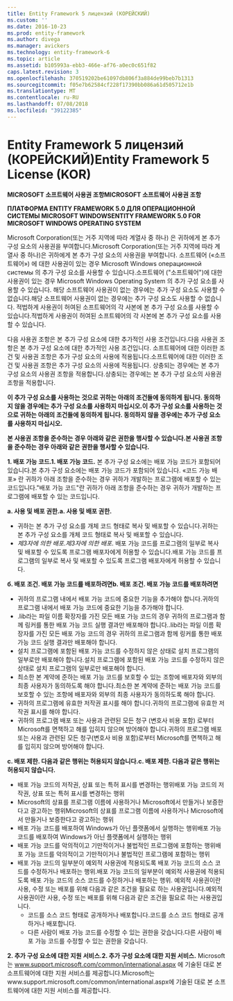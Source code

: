 ```yaml
---
title: Entity Framework 5 лицензий (КОРЕЙСКИЙ)
ms.custom: ''
ms.date: 2016-10-23
ms.prod: entity-framework
ms.author: divega
ms.manager: avickers
ms.technology: entity-framework-6
ms.topic: article
ms.assetid: b105993a-ebb3-466e-af76-a0ec0c651f82
caps.latest.revision: 3
ms.openlocfilehash: 370519202be61097db806f3a884de99beb7b1313
ms.sourcegitcommit: f05e7b62584cf228f17390bb086a61d505712e1b
ms.translationtype: MT
ms.contentlocale: ru-RU
ms.lasthandoff: 07/08/2018
ms.locfileid: "39122385"
---
```

# <a name="entity-framework-5-license-kor"></a><span data-ttu-id="07de8-102">Entity Framework 5 лицензий (КОРЕЙСКИЙ)</span><span class="sxs-lookup"><span data-stu-id="07de8-102">Entity Framework 5 License (KOR)</span></span>
<span data-ttu-id="07de8-103">**MICROSOFT 소프트웨어 사용권 조항**</span><span class="sxs-lookup"><span data-stu-id="07de8-103">**MICROSOFT 소프트웨어 사용권 조항**</span></span>

<span data-ttu-id="07de8-104">**ПЛАТФОРМА ENTITY FRAMEWORK 5.0 ДЛЯ ОПЕРАЦИОННОЙ СИСТЕМЫ MICROSOFT WINDOWS**</span><span class="sxs-lookup"><span data-stu-id="07de8-104">**ENTITY FRAMEWORK 5.0 FOR MICROSOFT WINDOWS OPERATING SYSTEM**</span></span>

<span data-ttu-id="07de8-105">Microsoft Corporation(또는 거주 지역에 따라 계열사 중 하나) 은 귀하에게 본 추가 구성 요소의 사용권을 부여합니다.</span><span class="sxs-lookup"><span data-stu-id="07de8-105">Microsoft Corporation(또는 거주 지역에 따라 계열사 중 하나)은 귀하에게 본 추가 구성 요소의 사용권을 부여합니다.</span></span> <span data-ttu-id="07de8-106">소프트웨어 («소프트웨어») 에 대한 사용권이 있는 경우 Microsoft Windows операционной системы 의 추가 구성 요소를 사용할 수 있습니다.</span><span class="sxs-lookup"><span data-stu-id="07de8-106">소프트웨어 ("소프트웨어")에 대한 사용권이 있는 경우 Microsoft Windows Operating System 의 추가 구성 요소를 사용할 수 있습니다.</span></span> <span data-ttu-id="07de8-107">해당 소프트웨어 사용권이 없는 경우에는 추가 구성 요소도 사용할 수 없습니다.</span><span class="sxs-lookup"><span data-stu-id="07de8-107">해당 소프트웨어 사용권이 없는 경우에는 추가 구성 요소도 사용할 수 없습니다.</span></span> <span data-ttu-id="07de8-108">적법하게 사용권이 허여된 소프트웨어의 각 사본에 본 추가 구성 요소를 사용할 수 있습니다.</span><span class="sxs-lookup"><span data-stu-id="07de8-108">적법하게 사용권이 허여된 소프트웨어의 각 사본에 본 추가 구성 요소를 사용할 수 있습니다.</span></span>

<span data-ttu-id="07de8-109">다음 사용권 조항은 본 추가 구성 요소에 대한 추가적인 사용 조건입니다.</span><span class="sxs-lookup"><span data-stu-id="07de8-109">다음 사용권 조항은 본 추가 구성 요소에 대한 추가적인 사용 조건입니다.</span></span> <span data-ttu-id="07de8-110">소프트웨어에 대한 이러한 조건 및 사용권 조항은 추가 구성 요소의 사용에 적용됩니다.</span><span class="sxs-lookup"><span data-stu-id="07de8-110">소프트웨어에 대한 이러한 조건 및 사용권 조항은 추가 구성 요소의 사용에 적용됩니다.</span></span> <span data-ttu-id="07de8-111">상충되는 경우에는 본 추가 구성 요소의 사용권 조항을 적용합니다.</span><span class="sxs-lookup"><span data-stu-id="07de8-111">상충되는 경우에는 본 추가 구성 요소의 사용권 조항을 적용합니다.</span></span>

<span data-ttu-id="07de8-112">**이 추가 구성 요소를 사용하는 것으로 귀하는 아래의 조건들에 동의하게 됩니다. 동의하지 않을 경우에는 추가 구성 요소를 사용하지 마십시오.**</span><span class="sxs-lookup"><span data-stu-id="07de8-112">**이 추가 구성 요소를 사용하는 것으로 귀하는 아래의 조건들에 동의하게 됩니다. 동의하지 않을 경우에는 추가 구성 요소를 사용하지 마십시오.**</span></span>

<span data-ttu-id="07de8-113">**본 사용권 조항을 준수하는 경우 아래와 같은 권한을 행사할 수 있습니다.**</span><span class="sxs-lookup"><span data-stu-id="07de8-113">**본 사용권 조항을 준수하는 경우 아래와 같은 권한을 행사할 수 있습니다.**</span></span>

<span data-ttu-id="07de8-114">**1. 배포 가능 코드.**</span><span class="sxs-lookup"><span data-stu-id="07de8-114">**1. 배포 가능 코드.**</span></span> <span data-ttu-id="07de8-115">본 추가 구성 요소에는 배포 가능 코드가 포함되어 있습니다.</span><span class="sxs-lookup"><span data-stu-id="07de8-115">본 추가 구성 요소에는 배포 가능 코드가 포함되어 있습니다.</span></span> <span data-ttu-id="07de8-116">«코드 가능 배포» 란 귀하가 아래 조항을 준수하는 경우 귀하가 개발하는 프로그램에 배포할 수 있는 코드입니다.</span><span class="sxs-lookup"><span data-stu-id="07de8-116">"배포 가능 코드"란 귀하가 아래 조항을 준수하는 경우 귀하가 개발하는 프로그램에 배포할 수 있는 코드입니다.</span></span>

<span data-ttu-id="07de8-117">**a. 사용 및 배포 권한.**</span><span class="sxs-lookup"><span data-stu-id="07de8-117">**a. 사용 및 배포 권한.**</span></span>

-   <span data-ttu-id="07de8-118">귀하는 본 추가 구성 요소를 개체 코드 형태로 복사 및 배포할 수 있습니다.</span><span class="sxs-lookup"><span data-stu-id="07de8-118">귀하는 본 추가 구성 요소를 개체 코드 형태로 복사 및 배포할 수 있습니다.</span></span>
-   <span data-ttu-id="07de8-119">*제3자에 의한 배포*.</span><span class="sxs-lookup"><span data-stu-id="07de8-119">*제3자에 의한 배포*.</span></span> <span data-ttu-id="07de8-120">배포 가능 코드를 프로그램의 일부로 복사 및 배포할 수 있도록 프로그램 배포자에게 허용할 수 있습니다.</span><span class="sxs-lookup"><span data-stu-id="07de8-120">배포 가능 코드를 프로그램의 일부로 복사 및 배포할 수 있도록 프로그램 배포자에게 허용할 수 있습니다.</span></span>

<span data-ttu-id="07de8-121">**б. 배포 조건. 배포 가능 코드를 배포하려면**</span><span class="sxs-lookup"><span data-stu-id="07de8-121">**b. 배포 조건. 배포 가능 코드를 배포하려면**</span></span>

-   <span data-ttu-id="07de8-122">귀하의 프로그램 내에서 배포 가능 코드에 중요한 기능을 추가해야 합니다.</span><span class="sxs-lookup"><span data-stu-id="07de8-122">귀하의 프로그램 내에서 배포 가능 코드에 중요한 기능을 추가해야 합니다.</span></span>
-   <span data-ttu-id="07de8-123">.lib라는 파일 이름 확장자를 가진 모든 배포 가능 코드의 경우 귀하의 프로그램과 함께 링커를 통한 배포 가능 코드 실행 결과만 배포해야 합니다.</span><span class="sxs-lookup"><span data-stu-id="07de8-123">.lib라는 파일 이름 확장자를 가진 모든 배포 가능 코드의 경우 귀하의 프로그램과 함께 링커를 통한 배포 가능 코드 실행 결과만 배포해야 합니다.</span></span>
-   <span data-ttu-id="07de8-124">설치 프로그램에 포함된 배포 가능 코드를 수정하지 않은 상태로 설치 프로그램의 일부로만 배포해야 합니다.</span><span class="sxs-lookup"><span data-stu-id="07de8-124">설치 프로그램에 포함된 배포 가능 코드를 수정하지 않은 상태로 설치 프로그램의 일부로만 배포해야 합니다.</span></span>
-   <span data-ttu-id="07de8-125">최소한 본 계약에 준하는 배포 가능 코드를 보호할 수 있는 조항에 배포자와 외부의 최종 사용자가 동의하도록 해야 합니다.</span><span class="sxs-lookup"><span data-stu-id="07de8-125">최소한 본 계약에 준하는 배포 가능 코드를 보호할 수 있는 조항에 배포자와 외부의 최종 사용자가 동의하도록 해야 합니다.</span></span>
-   <span data-ttu-id="07de8-126">귀하의 프로그램에 유효한 저작권 표시를 해야 합니다.</span><span class="sxs-lookup"><span data-stu-id="07de8-126">귀하의 프로그램에 유효한 저작권 표시를 해야 합니다.</span></span>
-   <span data-ttu-id="07de8-127">귀하의 프로그램 배포 또는 사용과 관련된 모든 청구 (변호사 비용 포함) 로부터 Microsoft를 면책하고 해를 입히지 않으며 방어해야 합니다.</span><span class="sxs-lookup"><span data-stu-id="07de8-127">귀하의 프로그램 배포 또는 사용과 관련된 모든 청구(변호사 비용 포함)로부터 Microsoft를 면책하고 해를 입히지 않으며 방어해야 합니다.</span></span>

<span data-ttu-id="07de8-128">**c. 배포 제한. 다음과 같은 행위는 허용되지 않습니다.**</span><span class="sxs-lookup"><span data-stu-id="07de8-128">**c. 배포 제한. 다음과 같은 행위는 허용되지 않습니다.**</span></span>

-   <span data-ttu-id="07de8-129">배포 가능 코드의 저작권, 상표 또는 특허 표시를 변경하는 행위</span><span class="sxs-lookup"><span data-stu-id="07de8-129">배포 가능 코드의 저작권, 상표 또는 특허 표시를 변경하는 행위</span></span>
-   <span data-ttu-id="07de8-130">Microsoft의 상표를 프로그램 이름에 사용하거나 Microsoft에서 만들거나 보증한다고 광고하는 행위</span><span class="sxs-lookup"><span data-stu-id="07de8-130">Microsoft의 상표를 프로그램 이름에 사용하거나 Microsoft에서 만들거나 보증한다고 광고하는 행위</span></span>
-   <span data-ttu-id="07de8-131">배포 가능 코드를 배포하여 Windows가 아닌 플랫폼에서 실행하는 행위</span><span class="sxs-lookup"><span data-stu-id="07de8-131">배포 가능 코드를 배포하여 Windows가 아닌 플랫폼에서 실행하는 행위</span></span>
-   <span data-ttu-id="07de8-132">배포 가능 코드를 악의적이고 기만적이거나 불법적인 프로그램에 포함하는 행위</span><span class="sxs-lookup"><span data-stu-id="07de8-132">배포 가능 코드를 악의적이고 기만적이거나 불법적인 프로그램에 포함하는 행위</span></span>
-   <span data-ttu-id="07de8-133">배포 가능 코드의 일부분이 예외적 사용권에 적용되도록 배포 가능 코드의 소스 코드를 수정하거나 배포하는 행위.</span><span class="sxs-lookup"><span data-stu-id="07de8-133">배포 가능 코드의 일부분이 예외적 사용권에 적용되도록 배포 가능 코드의 소스 코드를 수정하거나 배포하는 행위.</span></span> <span data-ttu-id="07de8-134">예외적 사용권이란 사용, 수정 또는 배포를 위해 다음과 같은 조건을 필요로 하는 사용권입니다.</span><span class="sxs-lookup"><span data-stu-id="07de8-134">예외적 사용권이란 사용, 수정 또는 배포를 위해 다음과 같은 조건을 필요로 하는 사용권입니다.</span></span>
    -   <span data-ttu-id="07de8-135">코드를 소스 코드 형태로 공개하거나 배포합니다.</span><span class="sxs-lookup"><span data-stu-id="07de8-135">코드를 소스 코드 형태로 공개하거나 배포합니다.</span></span>
    -   <span data-ttu-id="07de8-136">다른 사람이 배포 가능 코드를 수정할 수 있는 권한을 갖습니다.</span><span class="sxs-lookup"><span data-stu-id="07de8-136">다른 사람이 배포 가능 코드를 수정할 수 있는 권한을 갖습니다.</span></span>

<span data-ttu-id="07de8-137">**2. 추가 구성 요소에 대한 지원 서비스.**</span><span class="sxs-lookup"><span data-stu-id="07de8-137">**2. 추가 구성 요소에 대한 지원 서비스.**</span></span> <span data-ttu-id="07de8-138">Microsoft는 www.support.microsoft.com/common/international.aspx 에 기술된 대로 본 소프트웨어에 대한 지원 서비스를 제공합니다.</span><span class="sxs-lookup"><span data-stu-id="07de8-138">Microsoft는www.support.microsoft.com/common/international.aspx에 기술된 대로 본 소프트웨어에 대한 지원 서비스를 제공합니다.</span></span>
